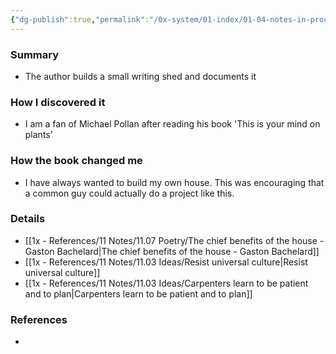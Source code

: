 ```yaml
---
{"dg-publish":true,"permalink":"/0x-system/01-index/01-04-notes-in-process/a-place-of-my-own-michael-pollan/","title":"A Place of My Own - Michael Pollan","created":"2025-04-09T21:53:42.439+03:00","updated":"2025-04-10T10:35:26.441+03:00"}
---
```



### Summary
- The author builds a small writing shed and documents it

### How I discovered it
- I am a fan of Michael Pollan after reading his book 'This is your mind on plants'

### How the book changed me
- I have always wanted to build my own house. This was encouraging that a common guy could actually do a project like this.

### Details
- [[1x - References/11 Notes/11.07 Poetry/The chief benefits of the house - Gaston Bachelard\|The chief benefits of the house - Gaston Bachelard]]
- [[1x - References/11 Notes/11.03 Ideas/Resist universal culture\|Resist universal culture]]
- [[1x - References/11 Notes/11.03 Ideas/Carpenters learn to be patient and to plan\|Carpenters learn to be patient and to plan]]

### References
- 

